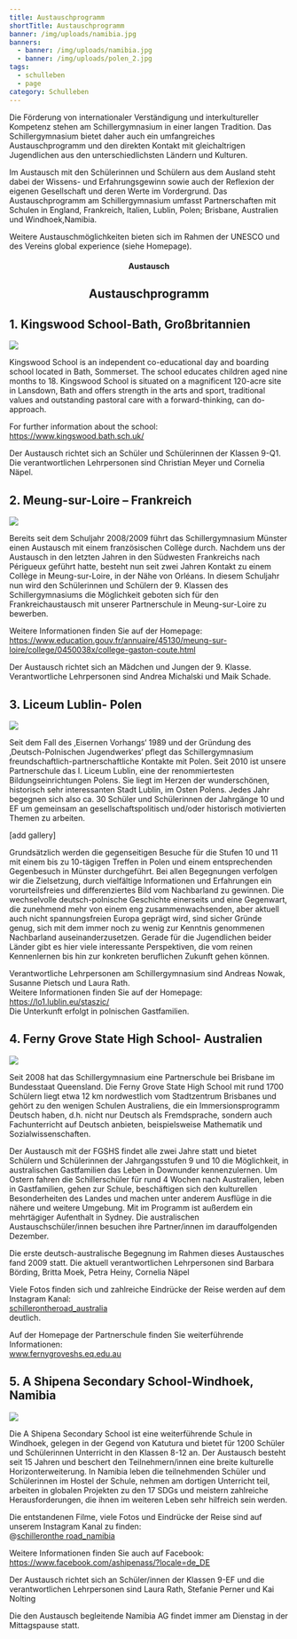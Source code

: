 ```yaml
---
title: Austauschprogramm
shortTitle: Austauschprogramm
banner: /img/uploads/namibia.jpg
banners:
  - banner: /img/uploads/namibia.jpg
  - banner: /img/uploads/polen_2.jpg
tags:
  - schulleben
  - page
category: Schulleben
---
```

Die Förderung von internationaler Verständigung und interkultureller Kompetenz stehen am Schillergymnasium in einer langen Tradition. Das Schillergymnasium bietet daher auch ein umfangreiches Austauschprogramm und den direkten Kontakt mit gleichaltrigen Jugendlichen aus den unterschiedlichsten Ländern und Kulturen.  

Im Austausch mit den Schülerinnen und Schülern aus dem Ausland steht dabei der Wissens- und Erfahrungsgewinn sowie auch der Reflexion der eigenen Gesellschaft und deren Werte im Vordergrund. Das Austauschprogramm am Schillergymnasium umfasst Partnerschaften mit Schulen in England, Frankreich, Italien, Lublin, Polen; Brisbane, Australien und Windhoek,Namibia. 

Weitere Austauschmöglichkeiten bieten sich im Rahmen der UNESCO und des Vereins global experience (siehe Homepage). 

<center><div class="title"><h4>Austausch</h4><h2>Austauschprogramm</h2></div></center>

## 1. Kingswood School-Bath, Großbritannien

![](/img/uploads/kingswood.jpg)

Kingswood School is an independent co-educational day and boarding school located in Bath, Sommerset. The school educates children aged nine months to 18. Kingswood School is situated on a magnificent 120-acre site in Lansdown, Bath and offers strength in the arts and sport, traditional values and outstanding pastoral care with a forward-thinking, can do-approach.

For further information about the school:\
<https://www.kingswood.bath.sch.uk/>

Der Austausch richtet sich an Schüler und Schülerinnen der Klassen 9-Q1.\
Die verantwortlichen Lehrpersonen sind Christian Meyer und Cornelia Näpel.

## 2. Meung-sur-Loire – Frankreich

![](/img/uploads/meung_sur_loire.png)

Bereits seit dem Schuljahr 2008/2009 führt das Schillergymnasium Münster einen Austausch mit einem französischen Collège durch. Nachdem uns der Austausch in den letzten Jahren in den Südwesten Frankreichs nach Périgueux geführt hatte, besteht nun seit zwei Jahren Kontakt zu einem Collège in Meung-sur-Loire, in der Nähe von Orléans. In diesem Schuljahr nun wird den Schülerinnen und Schülern der 9. Klassen des Schillergymnasiums die Möglichkeit geboten sich für den Frankreichaustausch mit unserer Partnerschule in Meung-sur-Loire zu bewerben.

Weitere Informationen finden Sie auf der Homepage:\
<https://www.education.gouv.fr/annuaire/45130/meung-sur-loire/college/0450038x/college-gaston-coute.html>

Der Austausch richtet sich an Mädchen und Jungen der 9. Klasse. Verantwortliche Lehrpersonen sind Andrea Michalski und Maik Schade.

## 3. Liceum Lublin- Polen

![](/img/uploads/polen_2.jpg)

Seit dem Fall des ‚Eisernen Vorhangs‘ 1989 und der Gründung des ‚Deutsch-Polnischen Jugendwerkes‘ pflegt das Schillergymnasium freundschaftlich-partnerschaftliche Kontakte mit Polen. Seit 2010 ist unsere Partnerschule das I. Liceum Lublin, eine der renommiertesten Bildungseinrichtungen Polens. Sie liegt im Herzen der wunderschönen, historisch sehr interessanten Stadt Lublin, im Osten Polens. Jedes Jahr begegnen sich also ca. 30 Schüler und Schülerinnen der Jahrgänge 10 und EF um gemeinsam an gesellschaftspolitisch und/oder historisch motivierten Themen zu arbeiten.

\[add gallery]

Grundsätzlich werden die gegenseitigen Besuche für die Stufen 10 und 11 mit einem bis zu 10-tägigen Treffen in Polen und einem entsprechenden Gegenbesuch in Münster durchgeführt. Bei allen Begegnungen verfolgen wir die Zielsetzung, durch vielfältige Informationen und Erfahrungen ein vorurteilsfreies und differenziertes Bild vom Nachbarland zu gewinnen. Die wechselvolle deutsch-polnische Geschichte einerseits und eine Gegenwart, die zunehmend mehr von einem eng zusammenwachsenden, aber aktuell auch nicht spannungsfreien Europa geprägt wird, sind sicher Gründe genug, sich mit dem immer noch zu wenig zur Kenntnis genommenen Nachbarland auseinanderzusetzen. Gerade für die Jugendlichen beider Länder gibt es hier viele interessante Perspektiven, die vom reinen Kennenlernen bis hin zur konkreten beruflichen Zukunft gehen können.

Verantwortliche Lehrpersonen am Schillergymnasium sind Andreas Nowak, Susanne Pietsch und Laura Rath.\
Weitere Informationen finden Sie auf der Homepage:\
<https://lo1.lublin.eu/staszic/>\
Die Unterkunft erfolgt in polnischen Gastfamilien.

## 4. Ferny Grove State High School- Australien

![](/img/uploads/australia_2.jpg)

Seit 2008 hat das Schillergymnasium eine Partnerschule bei Brisbane im Bundesstaat Queensland. Die Ferny Grove State High School mit rund 1700 Schülern liegt etwa 12 km nordwestlich vom Stadtzentrum Brisbanes und gehört zu den wenigen Schulen Australiens, die ein Immersionsprogramm Deutsch haben, d.h. nicht nur Deutsch als Fremdsprache, sondern auch Fachunterricht auf Deutsch anbieten, beispielsweise Mathematik und Sozialwissenschaften.

Der Austausch mit der FGSHS findet alle zwei Jahre statt und bietet Schülern und Schülerinnen der Jahrgangsstufen 9 und 10 die Möglichkeit, in australischen Gastfamilien das Leben in Downunder kennenzulernen. Um Ostern fahren die Schillerschüler für rund 4 Wochen nach Australien, leben in Gastfamilien, gehen zur Schule, beschäftigen sich den kulturellen Besonderheiten des Landes und machen unter anderem Ausflüge in die nähere und weitere Umgebung. Mit im Programm ist außerdem ein mehrtägiger Aufenthalt in Sydney. Die australischen Austauschschüler/innen besuchen ihre Partner/innen im darauffolgenden Dezember.

Die erste deutsch-australische Begegnung im Rahmen dieses Austausches fand 2009 statt. Die aktuell verantwortlichen Lehrpersonen sind Barbara Börding, Britta Moek, Petra Heiny, Cornelia Näpel

Viele Fotos finden sich und zahlreiche Eindrücke der Reise werden auf dem Instagram Kanal:\
[schillerontheroad_australia](https://instagram.com/schillerontheroad_australia)\
deutlich.

Auf der Homepage der Partnerschule finden Sie weiterführende Informationen:\
[www.fernygroveshs.eq.edu.au ](www.fernygroveshs.eq.edu.au)

## 5. A Shipena Secondary School-Windhoek, Namibia

![](/img/uploads/namibia.jpg)

Die A Shipena Secondary School ist eine weiterführende Schule in Windhoek, gelegen in der Gegend von Katutura und bietet für 1200 Schüler und Schülerinnen Unterricht in den Klassen 8-12 an. Der Austausch besteht seit 15 Jahren und beschert den Teilnehmern/innen eine breite kulturelle Horizonterweiterung. In Namibia leben die teilnehmenden Schüler und Schülerinnen im Hostel der Schule, nehmen am dortigen Unterricht teil, arbeiten in globalen Projekten zu den 17 SDGs und meistern zahlreiche Herausforderungen, die ihnen im weiteren Leben sehr hilfreich sein werden. 

Die entstandenen Filme, viele Fotos und Eindrücke der Reise sind auf unserem Instagram Kanal zu finden: \
@[schilleronthe road_namibia](https://instagram.com/schillerontheroad_namibia)

Weitere Informationen finden Sie auch auf Facebook:\
<https://www.facebook.com/ashipenass/?locale=de_DE>

Der Austausch richtet sich an Schüler/innen der Klassen 9-EF und die verantwortlichen Lehrpersonen sind Laura Rath, Stefanie Perner und Kai Nolting

Die den Austausch begleitende Namibia AG findet immer am Dienstag in der Mittagspause statt.[](https://www.kingswood.bath.sch.uk/)